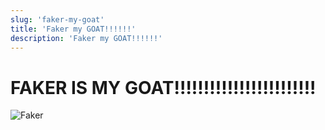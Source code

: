```yaml
---
slug: 'faker-my-goat'
title: 'Faker my GOAT!!!!!!'
description: 'Faker my GOAT!!!!!!'
---
```


# FAKER IS MY GOAT!!!!!!!!!!!!!!!!!!!!!!!!

<img src="https://encrypted-tbn0.gstatic.com/images?q=tbn:ANd9GcQ3ieBZsHiZ7Ffi5qkOJvg0eUjeRcdopvCtlw&s" alt="Faker" loading="eager">
